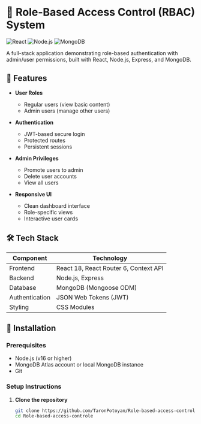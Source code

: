 # 🔐 Role-Based Access Control (RBAC) System

![React](https://img.shields.io/badge/React-18.2.0-blue)
![Node.js](https://img.shields.io/badge/Node.js-16.x-green)
![MongoDB](https://img.shields.io/badge/MongoDB-5.0+-brightgreen)

A full-stack application demonstrating role-based authentication with admin/user permissions, built with React, Node.js, Express, and MongoDB.

## 🌟 Features

- **User Roles**
  - Regular users (view basic content)
  - Admin users (manage other users)
  
- **Authentication**
  - JWT-based secure login
  - Protected routes
  - Persistent sessions

- **Admin Privileges**
  - Promote users to admin
  - Delete user accounts
  - View all users

- **Responsive UI**
  - Clean dashboard interface
  - Role-specific views
  - Interactive user cards

## 🛠️ Tech Stack

| Component       | Technology |
|-----------------|------------|
| Frontend        | React 18, React Router 6, Context API |
| Backend         | Node.js, Express |
| Database        | MongoDB (Mongoose ODM) |
| Authentication  | JSON Web Tokens (JWT) |
| Styling         | CSS Modules |

## 🚀 Installation

### Prerequisites
- Node.js (v16 or higher)
- MongoDB Atlas account or local MongoDB instance
- Git

### Setup Instructions

1. **Clone the repository**
   ```bash
   git clone https://github.com/TaronPotoyan/Role-based-access-controle.git
   cd Role-based-access-controle
